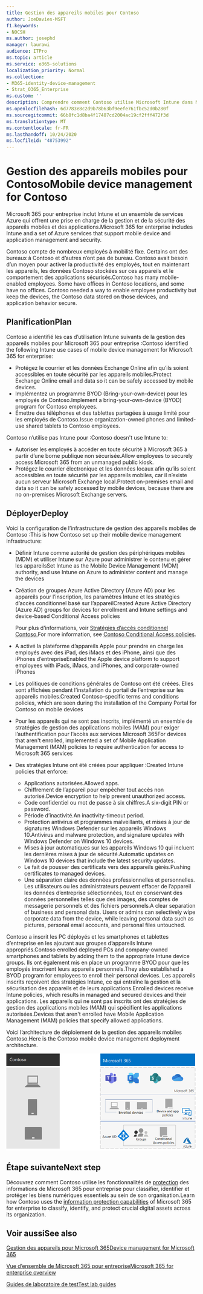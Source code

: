 ```yaml
---
title: Gestion des appareils mobiles pour Contoso
author: JoeDavies-MSFT
f1.keywords:
- NOCSH
ms.author: josephd
manager: laurawi
audience: ITPro
ms.topic: article
ms.service: o365-solutions
localization_priority: Normal
ms.collection:
- M365-identity-device-management
- Strat_O365_Enterprise
ms.custom: ''
description: Comprendre comment Contoso utilise Microsoft Intune dans Microsoft 365 pour les entreprises pour gérer ses appareils et les applications qui s’exécutent sur ces appareils.
ms.openlocfilehash: 6d7783e8c2d9b78b63bf9eefe761fbc52d0b280f
ms.sourcegitcommit: 66b8fc1d8ba4f17487cd2004ac19cf2fff472f3d
ms.translationtype: MT
ms.contentlocale: fr-FR
ms.lasthandoff: 10/24/2020
ms.locfileid: "48753992"
---
```

# <a name="mobile-device-management-for-contoso"></a><span data-ttu-id="6bb59-103">Gestion des appareils mobiles pour Contoso</span><span class="sxs-lookup"><span data-stu-id="6bb59-103">Mobile device management for Contoso</span></span>

<span data-ttu-id="6bb59-104">Microsoft 365 pour entreprise inclut Intune et un ensemble de services Azure qui offrent une prise en charge de la gestion et de la sécurité des appareils mobiles et des applications.</span><span class="sxs-lookup"><span data-stu-id="6bb59-104">Microsoft 365 for enterprise includes Intune and a set of Azure services that support mobile device and application management and security.</span></span>

<span data-ttu-id="6bb59-p101">Contoso compte de nombreux employés à mobilité fixe. Certains ont des bureaux à Contoso et d’autres n’ont pas de bureau. Contoso avait besoin d’un moyen pour activer la productivité des employés, tout en maintenant les appareils, les données Contoso stockées sur ces appareils et le comportement des applications sécurisés.</span><span class="sxs-lookup"><span data-stu-id="6bb59-p101">Contoso has many mobile-enabled employees. Some have offices in Contoso locations, and some have no offices. Contoso needed a way to enable employee productivity but keep the devices, the Contoso data stored on those devices, and application behavior secure.</span></span>

## <a name="plan"></a><span data-ttu-id="6bb59-108">Planification</span><span class="sxs-lookup"><span data-stu-id="6bb59-108">Plan</span></span>

<span data-ttu-id="6bb59-109">Contoso a identifié les cas d’utilisation Intune suivants de la gestion des appareils mobiles pour Microsoft 365 pour entreprise :</span><span class="sxs-lookup"><span data-stu-id="6bb59-109">Contoso identified the following Intune use cases of mobile device management for Microsoft 365 for enterprise:</span></span>

- <span data-ttu-id="6bb59-110">Protégez le courrier et les données Exchange Online afin qu’ils soient accessibles en toute sécurité par les appareils mobiles.</span><span class="sxs-lookup"><span data-stu-id="6bb59-110">Protect Exchange Online email and data so it can be safely accessed by mobile devices.</span></span>
- <span data-ttu-id="6bb59-111">Implémentez un programme BYOD (Bring-your-own-device) pour les employés de Contoso.</span><span class="sxs-lookup"><span data-stu-id="6bb59-111">Implement a bring-your-own-device (BYOD) program for Contoso employees.</span></span>
- <span data-ttu-id="6bb59-112">Émettre des téléphones et des tablettes partagées à usage limité pour les employés de Contoso.</span><span class="sxs-lookup"><span data-stu-id="6bb59-112">Issue organization-owned phones and limited-use shared tablets to Contoso employees.</span></span>

<span data-ttu-id="6bb59-113">Contoso n’utilise pas Intune pour :</span><span class="sxs-lookup"><span data-stu-id="6bb59-113">Contoso doesn't use Intune to:</span></span>

- <span data-ttu-id="6bb59-114">Autoriser les employés à accéder en toute sécurité à Microsoft 365 à partir d’une borne publique non sécurisée.</span><span class="sxs-lookup"><span data-stu-id="6bb59-114">Allow employees to securely access Microsoft 365 from an unmanaged public kiosk.</span></span>
- <span data-ttu-id="6bb59-115">Protégez le courrier électronique et les données locaux afin qu’ils soient accessibles en toute sécurité par les appareils mobiles, car il n’existe aucun serveur Microsoft Exchange local.</span><span class="sxs-lookup"><span data-stu-id="6bb59-115">Protect on-premises email and data so it can be safely accessed by mobile devices, because there are no on-premises Microsoft Exchange servers.</span></span>

## <a name="deploy"></a><span data-ttu-id="6bb59-116">Déployer</span><span class="sxs-lookup"><span data-stu-id="6bb59-116">Deploy</span></span>

<span data-ttu-id="6bb59-117">Voici la configuration de l’infrastructure de gestion des appareils mobiles de Contoso :</span><span class="sxs-lookup"><span data-stu-id="6bb59-117">This is how Contoso set up their mobile device management infrastructure:</span></span>

- <span data-ttu-id="6bb59-118">Définir Intune comme autorité de gestion des périphériques mobiles (MDM) et utiliser Intune sur Azure pour administrer le contenu et gérer les appareils</span><span class="sxs-lookup"><span data-stu-id="6bb59-118">Set Intune as the Mobile Device Management (MDM) authority, and use Intune on Azure to administer content and manage the devices</span></span>
- <span data-ttu-id="6bb59-119">Création de groupes Azure Active Directory (Azure AD) pour les appareils pour l’inscription, les paramètres Intune et les stratégies d’accès conditionnel basé sur l’appareil</span><span class="sxs-lookup"><span data-stu-id="6bb59-119">Created Azure Active Directory (Azure AD) groups for devices for enrollment and Intune settings and device-based Conditional Access policies</span></span>

  <span data-ttu-id="6bb59-120">Pour plus d’informations, voir [Stratégies d’accès conditionnel Contoso.](contoso-identity.md#conditional-access-policies-for-identity-and-device-access)</span><span class="sxs-lookup"><span data-stu-id="6bb59-120">For more information, see [Contoso Conditional Access policies](contoso-identity.md#conditional-access-policies-for-identity-and-device-access).</span></span>

- <span data-ttu-id="6bb59-121">A activé la plateforme d’appareils Apple pour prendre en charge les employés avec des iPad, des iMacs et des iPhone, ainsi que des iPhones d’entreprise</span><span class="sxs-lookup"><span data-stu-id="6bb59-121">Enabled the Apple device platform to support employees with iPads, iMacs, and iPhones, and corporate-owned iPhones</span></span>
- <span data-ttu-id="6bb59-122">Les politiques de conditions générales de Contoso ont été créées. Elles sont affichées pendant l’installation du portail de l’entreprise sur les appareils mobiles.</span><span class="sxs-lookup"><span data-stu-id="6bb59-122">Created Contoso-specific terms and conditions policies, which are seen during the installation of the Company Portal for Contoso on mobile devices</span></span>
- <span data-ttu-id="6bb59-123">Pour les appareils qui ne sont pas inscrits, implémenté un ensemble de stratégies de gestion des applications mobiles (MAM) pour exiger l’authentification pour l’accès aux services Microsoft 365</span><span class="sxs-lookup"><span data-stu-id="6bb59-123">For devices that aren't enrolled, implemented a set of Mobile Application Management (MAM) policies to require authentication for access to Microsoft 365 services</span></span>
- <span data-ttu-id="6bb59-124">Des stratégies Intune ont été créées pour appliquer :</span><span class="sxs-lookup"><span data-stu-id="6bb59-124">Created Intune policies that enforce:</span></span>
  - <span data-ttu-id="6bb59-125">Applications autorisées.</span><span class="sxs-lookup"><span data-stu-id="6bb59-125">Allowed apps.</span></span>
  - <span data-ttu-id="6bb59-126">Chiffrement de l’appareil pour empêcher tout accès non autorisé.</span><span class="sxs-lookup"><span data-stu-id="6bb59-126">Device encryption to help prevent unauthorized access.</span></span>
  - <span data-ttu-id="6bb59-127">Code confidentiel ou mot de passe à six chiffres.</span><span class="sxs-lookup"><span data-stu-id="6bb59-127">A six-digit PIN or password.</span></span>
  - <span data-ttu-id="6bb59-128">Période d’inactivité.</span><span class="sxs-lookup"><span data-stu-id="6bb59-128">An inactivity-timeout period.</span></span>
  - <span data-ttu-id="6bb59-129">Protection antivirus et programmes malveillants, et mises à jour de signatures Windows Defender sur les appareils Windows 10.</span><span class="sxs-lookup"><span data-stu-id="6bb59-129">Antivirus and malware protection, and signature updates with Windows Defender on Windows 10 devices.</span></span>
  - <span data-ttu-id="6bb59-130">Mises à jour automatiques sur les appareils Windows 10 qui incluent les dernières mises à jour de sécurité.</span><span class="sxs-lookup"><span data-stu-id="6bb59-130">Automatic updates on Windows 10 devices that include the latest security updates.</span></span>
  - <span data-ttu-id="6bb59-131">Le fait de pousser des certificats vers des appareils gérés.</span><span class="sxs-lookup"><span data-stu-id="6bb59-131">Pushing certificates to managed devices.</span></span>
  - <span data-ttu-id="6bb59-p102">Une séparation claire des données professionnelles et personnelles. Les utilisateurs ou les administrateurs peuvent effacer de l’appareil les données d’entreprise sélectionnées, tout en conservant des données personnelles telles que des images, des comptes de messagerie personnels et des fichiers personnels.</span><span class="sxs-lookup"><span data-stu-id="6bb59-p102">A clear separation of business and personal data. Users or admins can selectively wipe corporate data from the device, while leaving personal data such as pictures, personal email accounts, and personal files untouched.</span></span>

<span data-ttu-id="6bb59-134">Contoso a inscrit les PC déployés et les smartphones et tablettes d’entreprise en les ajoutant aux groupes d’appareils Intune appropriés.</span><span class="sxs-lookup"><span data-stu-id="6bb59-134">Contoso enrolled deployed PCs and company-owned smartphones and tablets by adding them to the appropriate Intune device groups.</span></span> <span data-ttu-id="6bb59-135">Ils ont également mis en place un programme BYOD pour que les employés inscrivent leurs appareils personnels.</span><span class="sxs-lookup"><span data-stu-id="6bb59-135">They also established a BYOD program for employees to enroll their personal devices.</span></span> <span data-ttu-id="6bb59-136">Les appareils inscrits reçoivent des stratégies Intune, ce qui entraîne la gestion et la sécurisation des appareils et de leurs applications.</span><span class="sxs-lookup"><span data-stu-id="6bb59-136">Enrolled devices receive Intune policies, which results in managed and secured devices and their applications.</span></span> <span data-ttu-id="6bb59-137">Les appareils qui ne sont pas inscrits ont des stratégies de gestion des applications mobiles (MAM) qui spécifient les applications autorisées.</span><span class="sxs-lookup"><span data-stu-id="6bb59-137">Devices that aren't enrolled have Mobile Application Management (MAM) policies that specify allowed applications.</span></span>

<span data-ttu-id="6bb59-138">Voici l’architecture de déploiement de la gestion des appareils mobiles Contoso.</span><span class="sxs-lookup"><span data-stu-id="6bb59-138">Here is the Contoso mobile device management deployment architecture.</span></span>

![Infrastructure de déploiement de la gestion des appareils mobiles Contoso](../media/contoso-mdm/contoso-mdm-fig1.png)

## <a name="next-step"></a><span data-ttu-id="6bb59-140">Étape suivante</span><span class="sxs-lookup"><span data-stu-id="6bb59-140">Next step</span></span>

<span data-ttu-id="6bb59-141">Découvrez comment Contoso utilise les fonctionnalités de [protection](contoso-info-protect.md) des informations de Microsoft 365 pour entreprise pour classifier, identifier et protéger les biens numériques essentiels au sein de son organisation.</span><span class="sxs-lookup"><span data-stu-id="6bb59-141">Learn how Contoso uses the [information protection capabilities](contoso-info-protect.md) of Microsoft 365 for enterprise to classify, identify, and protect crucial digital assets across its organization.</span></span>

## <a name="see-also"></a><span data-ttu-id="6bb59-142">Voir aussi</span><span class="sxs-lookup"><span data-stu-id="6bb59-142">See also</span></span>

[<span data-ttu-id="6bb59-143">Gestion des appareils pour Microsoft 365</span><span class="sxs-lookup"><span data-stu-id="6bb59-143">Device management for Microsoft 365</span></span>](device-management-roadmap-microsoft-365.md)

[<span data-ttu-id="6bb59-144">Vue d’ensemble de Microsoft 365 pour entreprise</span><span class="sxs-lookup"><span data-stu-id="6bb59-144">Microsoft 365 for enterprise overview</span></span>](microsoft-365-overview.md)

[<span data-ttu-id="6bb59-145">Guides de laboratoire de test</span><span class="sxs-lookup"><span data-stu-id="6bb59-145">Test lab guides</span></span>](m365-enterprise-test-lab-guides.md)

